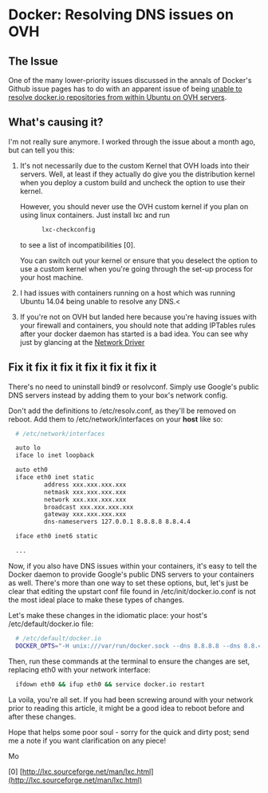 # Docker: Resolving DNS issues on OVH

## The Issue

One of the many lower-priority issues discussed in the annals of Docker's Github 
issue pages has to do with an apparent issue of being 
[unable to resolve docker.io repositories from within Ubuntu on OVH servers](
https://github.com/dotcloud/docker/issues/1470#issuecomment-45936411).

## What's causing it?

I'm not really sure anymore. I worked through the issue about a month ago, but 
can tell you this:

  1. It's not necessarily due to the custom Kernel that OVH loads into their 
      servers. Well, at least if they actually do give you the distribution 
      kernel when you deploy a custom build and uncheck the option to use their 
      kernel. 

      However, you should never use the OVH custom kernel if you plan on using 
      linux containers. Just install lxc and run

      ```bash
            lxc-checkconfig
      ```

      to see a list of incompatibilities [0].

      You can switch out your kernel or ensure that you deselect the option to use a 
      custom kernel when you're going through the set-up process for your host 
      machine.
  2. I had issues with containers running on a host which was running Ubuntu
       14.04 being unable to resolve any DNS.<
  3. If you're not on OVH but landed here because you're having issues with 
      your firewall and containers, you should note that adding IPTables rules 
      after your docker daemon has started is a bad idea. You can see why just
       by glancing at the 
       [Network Driver](
       https://github.com/dotcloud/docker/blob/master/daemon/networkdriver/bridge/driver.go#L176-L239)

## Fix it fix it fix it fix it fix it fix it

There's no need to uninstall bind9 or resolvconf. Simply use Google's public 
DNS servers instead by adding them to your box's network config.

Don't add the definitions to /etc/resolv.conf, as they'll be removed on reboot. 
Add them to /etc/network/interfaces on your **host** like so:

```bash
  # /etc/network/interfaces

  auto lo
  iface lo inet loopback

  auto eth0
  iface eth0 inet static
          address xxx.xxx.xxx.xxx
          netmask xxx.xxx.xxx.xxx
          network xxx.xxx.xxx.xxx
          broadcast xxx.xxx.xxx.xxx
          gateway xxx.xxx.xxx.xxx
          dns-nameservers 127.0.0.1 8.8.8.8 8.8.4.4

  iface eth0 inet6 static

  ...
```

Now, if you also have DNS issues within your containers, it's easy to tell the 
Docker daemon to provide Google's public DNS servers to your containers as well. 
There's more than one way to set these options, but, let's just be clear that 
editing the upstart conf file found in /etc/init/docker.io.conf is not the most 
ideal place to make these types of changes.

Let's make these changes in the idiomatic place: your host's 
/etc/default/docker.io file:

```bash
  # /etc/default/docker.io
  DOCKER_OPTS="-H unix:///var/run/docker.sock --dns 8.8.8.8 --dns 8.8.4.4"
```

Then, run these commands at the terminal to ensure the changes are set, 
replacing eth0 with your network interface:

```bash
  ifdown eth0 && ifup eth0 && service docker.io restart
```

La voila, you're all set. If you had been screwing around with your network 
prior to reading this article, it might be a good idea to reboot before and 
after these changes.

Hope that helps some poor soul - sorry for the quick and dirty post; send me a 
note if you want clarification on any piece!

Mo

[0] [http://lxc.sourceforge.net/man/lxc.html](http://lxc.sourceforge.net/man/lxc.html)
